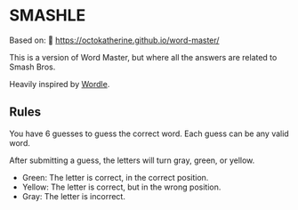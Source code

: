 # SMASHLE

Based on:
🔗 https://octokatherine.github.io/word-master/

This is a version of Word Master, but where all the answers are related to Smash Bros.

Heavily inspired by [Wordle](https://www.powerlanguage.co.uk/wordle/).

## Rules

You have 6 guesses to guess the correct word.
Each guess can be any valid word.

After submitting a guess, the letters will turn gray, green, or yellow.

- Green: The letter is correct, in the correct position.
- Yellow: The letter is correct, but in the wrong position.
- Gray: The letter is incorrect.

